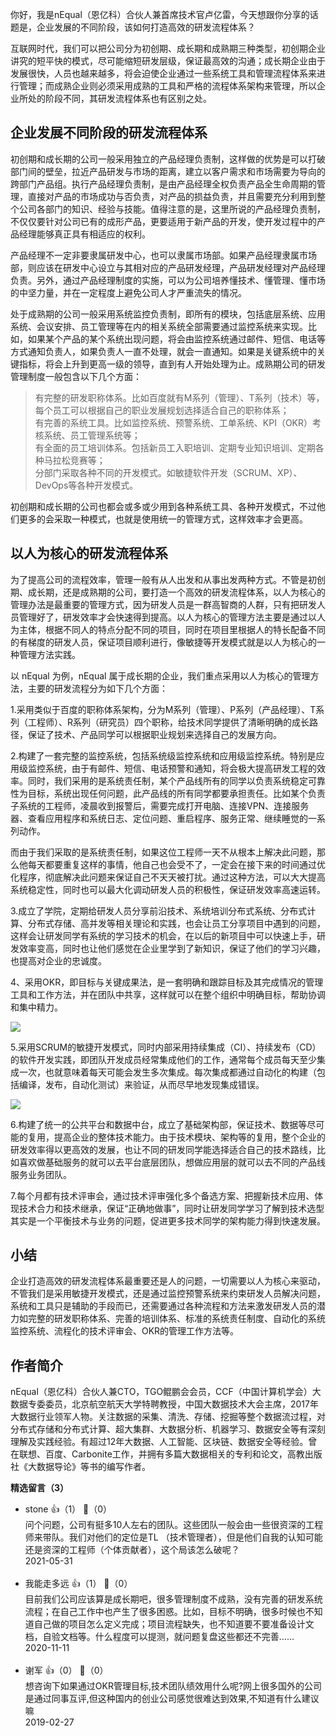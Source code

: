 你好，我是nEqual（恩亿科）合伙人兼首席技术官卢亿雷，今天想跟你分享的话题是，企业发展的不同阶段，该如何打造高效的研发流程体系？

互联网时代，我们可以把公司分为初创期、成长期和成熟期三种类型，初创期企业讲究的短平快的模式，尽可能缩短研发层级，保证最高效的沟通；成长期企业由于发展很快，人员也越来越多，将会迫使企业通过一些系统工具和管理流程体系来进行管理；而成熟企业则必须采用成熟的工具和严格的流程体系架构来管理，所以企业所处的阶段不同，其研发流程体系也有区别之处。

## 企业发展不同阶段的研发流程体系

初创期和成长期的公司一般采用独立的产品经理负责制，这样做的优势是可以打破部门间的壁垒，拉近产品研发与市场的距离，建立以客户需求和市场需要为导向的跨部门产品组。执行产品经理负责制，是由产品经理全权负责产品全生命周期的管理，直接对产品的市场成功与否负责，对产品的损益负责，并且需要充分利用到整个公司各部门的知识、经验与技能。值得注意的是，这里所说的产品经理负责制，不仅仅要针对公司已有的成形产品，更要适用于新产品的开发，使开发过程中的产品经理能够真正具有相适应的权利。

产品经理不一定非要隶属研发中心，也可以隶属市场部。如果产品经理隶属市场部，则应该在研发中心设立与其相对应的产品研发经理，产品研发经理对产品经理负责。另外，通过产品经理制度的实施，可以为公司培养懂技术、懂管理、懂市场的中坚力量，并在一定程度上避免公司人才严重流失的情况。

处于成熟期的公司一般采用系统监控负责制，即所有的模块，包括底层系统、应用系统、会议安排、员工管理等在内的相关系统全部需要通过监控系统来实现。比如，如果某个产品的某个系统出现问题，将会由监控系统通过邮件、短信、电话等方式通知负责人，如果负责人一直不处理，就会一直通知。如果是关键系统中的关键指标，将会上升到更高一级的领导，直到有人开始处理为止。成熟期公司的研发管理制度一般包含以下几个方面：

> 有完整的研发职称体系。比如百度就有M系列（管理）、T系列（技术）等，每个员工可以根据自己的职业发展规划选择适合自己的职称体系；  
> 有完善的系统工具。比如监控系统、预警系统、工单系统、KPI（OKR）考核系统、员工管理系统等；  
> 有全面的员工培训体系。包括新员工入职培训、定期专业知识培训、定期各种马拉松竞赛等；  
> 分部门采取各种不同的开发模式。如敏捷软件开发（SCRUM、XP）、DevOps等各种开发模式。

初创期和成长期的公司也都会或多或少用到各种系统工具、各种开发模式，不过他们更多的会采取一种模式，也就是使用统一的管理方式，这样效率才会更高。

## 以人为核心的研发流程体系

为了提高公司的流程效率，管理一般有从人出发和从事出发两种方式。不管是初创期、成长期，还是成熟期的公司，要打造一个高效的研发流程体系，以人为核心的管理办法是最重要的管理方式，因为研发人员是一群高智商的人群，只有把研发人员管理好了，研发效率才会快速得到提高。以人为核心的管理方法主要是通过以人为主体，根据不同人的特点分配不同的项目，同时在项目里根据人的特长配备不同的有梯度的研发人员，保证项目顺利进行，像敏捷等开发模式就是以人为核心的一种管理方法实践。

以 nEqual 为例，nEqual 属于成长期的企业，我们重点采用以人为核心的管理方法，主要的研发流程分为如下几个方面：

1.采用类似于百度的职称体系架构，分为M系列（管理）、P系列（产品经理）、T系列（工程师）、R系列（研究员）四个职称，给技术同学提供了清晰明确的成长路径，保证了技术、产品同学可以根据职业规划来选择自己的发展方向。

2.构建了一套完整的监控系统，包括系统级监控系统和应用级监控系统。特别是应用级监控系统，由于有邮件、短信、电话预警和通知，将会极大提高研发工程的效率。同时，我们采用的是系统责任制，某个产品线所有的同学以负责系统稳定可靠性为目标，系统出现任何问题，此产品线的所有同学都要承担责任。比如某个负责子系统的工程师，凌晨收到报警后，需要完成打开电脑、连接VPN、连接服务器、查看应用程序和系统日志、定位问题、重启程序、服务正常、继续睡觉的一系列动作。

而由于我们采取的是系统责任制，如果这位工程师一天不从根本上解决此问题，那么他每天都要重复这样的事情，他自己也会受不了，一定会在接下来的时间通过优化程序，彻底解决此问题来保证自己不天天被打扰。通过这种方法，可以大大提高系统稳定性，同时也可以最大化调动研发人员的积极性，保证研发效率高速运转。

3.成立了学院，定期给研发人员分享前沿技术、系统培训分布式系统、分布式计算、分布式存储、高并发等相关理论和实践，也会让员工分享项目中遇到的问题，这样会让研发同学有系统的学习技术的机会，在以后的新项目中可以快速上手，研发效率变高，同时也让他们感觉在企业里学到了新知识，保证了他们的学习兴趣，也提高对企业的忠诚度。

4、采用OKR，即目标与关键成果法，是一套明确和跟踪目标及其完成情况的管理工具和工作方法，并在团队中共享，这样就可以在整个组织中明确目标，帮助协调和集中精力。

![](https://static001.geekbang.org/resource/image/d8/32/d85568f3256c76d2a80462b0936adc32.png?wh=1463%2A1295)

5.采用SCRUM的敏捷开发模式，同时内部采用持续集成（CI）、持续发布（CD）的软件开发实践，即团队开发成员经常集成他们的工作，通常每个成员每天至少集成一次，也就意味着每天可能会发生多次集成。每次集成都通过自动化的构建（包括编译，发布，自动化测试）来验证，从而尽早地发现集成错误。

![](https://static001.geekbang.org/resource/image/09/fb/09f4a6539936058b5d949868f45a7bfb.png?wh=1734%2A1776)

6.构建了统一的公共平台和数据中台，成立了基础架构部，保证技术、数据等尽可能的复用，提高企业的整体技术能力。由于技术模块、架构等的复用，整个企业的研发效率得以更高效的发展，也让不同的研发同学能选择适合自己的技术路线，比如喜欢做基础服务的就可以去平台底层团队，想做应用层的就可以去不同的产品线服务业务团队。

7.每个月都有技术评审会，通过技术评审强化多个备选方案、把握新技术应用、体现技术合力和技术继承，保证“正确地做事”，同时让研发同学学习了解到技术选型其实是一个平衡技术与业务的问题，促进更多技术同学的架构能力得到快速发展。

## 小结

企业打造高效的研发流程体系最重要还是人的问题，一切需要以人为核心来驱动，不管我们是采用敏捷开发模式，还是通过监控预警系统来约束研发人员解决问题，系统和工具只是辅助的手段而已，还需要通过各种流程和方法来激发研发人员的潜力如完整的研发职称体系、完善的培训体系、标准的系统责任制度、自动化的系统监控系统、流程化的技术评审会、OKR的管理工作方法等。

## 作者简介

nEqual（恩亿科）合伙人兼CTO，TGO鲲鹏会会员，CCF（中国计算机学会）大数据专委委员，北京航空航天大学特聘教授，中国大数据技术大会主席，2017年大数据行业领军人物。关注数据的采集、清洗、存储、挖掘等整个数据流过程，对分布式存储和分布式计算、超大集群、大数据分析、机器学习、数据安全等有深刻理解及实践经验。有超过12年大数据、人工智能、区块链、数据安全等经验。曾在联想、百度、Carbonite工作，并拥有多篇大数据相关的专利和论文，高教出版社《大数据导论》等书的编写作者。
<div><strong>精选留言（3）</strong></div><ul>
<li><span>stone</span> 👍（1） 💬（0）<div>问个问题，公司有挺多10人左右的团队。这些团队一般会由一些很资深的工程师来带队。我们对他们的定位是TL （技术管理者），但是他们自我的认知可能还是资深的工程师（个体贡献者），这个局该怎么破呢？</div>2021-05-31</li><br/><li><span>我能走多远</span> 👍（1） 💬（0）<div>目前我们公司应该算是成长期吧，很多管理制度不成熟，没有完善的研发系统流程；在自己工作中也产生了很多困惑。比如，目标不明确，很多时候也不知道自己做的项目怎么定义完成；项目流程缺失，也不知道要不要准备设计文档，自验文档等。什么程度可以提测，就问题复盘这些都还不完善……</div>2020-11-11</li><br/><li><span>谢军</span> 👍（0） 💬（0）<div>想咨询下如果通过OKR管理目标,技术团队绩效用什么呢?网上很多国外的公司是通过同事互评,但这种国内的创业公司感觉很难达到效果,不知道有什么建议嘛</div>2019-02-27</li><br/>
</ul>